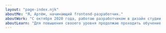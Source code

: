 ```yaml
---
layout: "page-index.njk"
aboutMe: "Я, Артём, начинающий frontend-разработчик."
aboutWork: "С октября 2020 года, работаю разработчиком в дизайн студии IDEI"
aboutLearn: "Для повышения свооего уровня продолжаю проходить обучение в HTML Академии, смотрю курсы Udemy и изучаю различные источники для повышения своего уровня в профессии."
---
```

